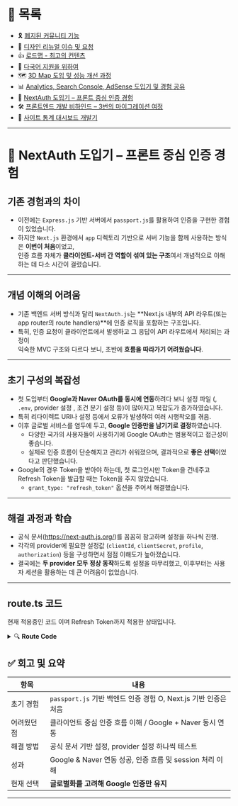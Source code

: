 # 📂 목록

- 🎗️ [폐지된 커뮤니티 기능](./community.md)
- 🎨 [디자인 리뉴얼 이슈 및 요청](./design.md)
- 👍 [로드맵 - 최고의 컨텐츠](./roadmap.md)
- 🍱 [다국어 지원을 위하여](./i18n.md)
- 🗺️ [3D Map 도입 및 성능 개선 과정](./3dmap.md)
- 📊 [Analytics, Search Console, AdSense 도입기 및 경험 공유](./google.md)
- 🔐 [NextAuth 도입기 – 프론트 중심 인증 경험](./auth.md)
- 🛠️ [프론트엔드 개발 비하인드 – 3번의 마이그레이션 여정](./migration.md)
- 🚀 [사이트 통계 대시보드 개발기](./dashboard.md)

---

# 🔐 NextAuth 도입기 – 프론트 중심 인증 경험

## 기존 경험과의 차이

- 이전에는 `Express.js` 기반 서버에서 `passport.js`를 활용하여 인증을 구현한 경험이 있었습니다.
- 하지만 `Next.js` 환경에서 `app` 디렉토리 기반으로 서버 기능을 함께 사용하는 방식은 **이번이 처음**이었고,  
  인증 흐름 자체가 **클라이언트-서버 간 역할이 섞여 있는 구조**여서 개념적으로 이해하는 데 다소 시간이 걸렸습니다.

---

## 개념 이해의 어려움

- 기존 백엔드 서버 방식과 달리 `NextAuth.js`는 **Next.js 내부의 API 라우트(또는 app router의 route handlers)**에 인증 로직을 포함하는 구조입니다.
- 특히, 인증 요청이 클라이언트에서 발생하고 그 응답이 API 라우트에서 처리되는 과정이  
  익숙한 MVC 구조와 다르다 보니, 초반에 **흐름을 따라가기 어려웠습니다**.

---

## 초기 구성의 복잡성

- 첫 도입부터 **Google과 Naver OAuth를 동시에 연동**하려다 보니 설정 파일 (, `.env`, provider 설정 , 조건 분기 설정 등)이 많아지고 복잡도가 증가하였습니다.
- 특히 리다이렉트 URI나 설정 등에서 오류가 발생하여 여러 시행착오를 겪음.
- 이후 글로벌 서비스를 염두에 두고, **Google 인증만을 남기기로 결정**하였습니다.
  - 다양한 국가의 사용자들이 사용하기에 Google OAuth는 범용적이고 접근성이 좋습니다.
  - 실제로 인증 흐름이 단순해지고 관리가 쉬워졌으며, 결과적으로 **좋은 선택**이었다고 판단했습니다.
- Google의 경우 Token을 받아야 하는데, 첫 로그인시만 Token을 건네주고 Refresh Token을 발급할 때는 Token을 주지 않았습니다.
  - `grant_type: "refresh_token"` 옵션을 주어서 해결했습니다.

---

## 해결 과정과 학습

- 공식 문서(https://next-auth.js.org/)를 꼼꼼히 참고하며 설정을 하나씩 진행.
- 각각의 provider에 필요한 설정값 (`clientId`, `clientSecret`, `profile`, `authorization`) 등을 구성하면서 점점 이해도가 높아졌습니다.
- 결국에는 **두 provider 모두 정상 동작**하도록 설정을 마무리했고, 이후부터는 사용자 세션을 활용하는 데 큰 어려움이 없었습니다.

---

## route.ts 코드

현재 적용중인 코드 이며 Refresh Token까지 적용한 상태입니다.

<details>
<summary>🔍 <strong>Route Code</strong></summary>

```js
/* eslint-disable @typescript-eslint/no-explicit-any */
import NextAuth from "next-auth";
import { JWT } from "next-auth/jwt";
import Google from "next-auth/providers/google";
import { USER_API_ENDPOINTS } from "@/lib/config/endpoint";

async function refreshAccessToken(token: JWT) {
  try {
    // OAuth 토큰 갱신 URL
    const url = "https://oauth2.googleapis.com/token";

    // 요청 본문 파라미터 생성
    const body = new URLSearchParams({
      client_id: process.env.NEXT_PUBLIC_GOOGLE_ID ?? "",
      client_secret: process.env.NEXT_PUBLIC_GOOGLE_SECRET ?? "",
      grant_type: "refresh_token", // 반드시 "refresh_token"이어야 함
      refresh_token: token.refreshToken ?? "", // 실제 refresh_token 전달
    });

    // Fetch 요청
    const response = await fetch(url, {
      headers: {
        "Content-Type": "application/x-www-form-urlencoded",
      },
      method: "POST",
      body: body.toString(), // URLSearchParams 객체를 문자열로 변환
    });

    const refreshedTokens = await response.json();

    if (!response.ok) {
      console.error("Error refreshing access token:", refreshedTokens);
      throw refreshedTokens;
    }

    return {
      ...token,
      accessToken: refreshedTokens.access_token,
      accessTokenExpires: Date.now() + refreshedTokens.expires_in * 1000,
      refreshToken: refreshedTokens.refresh_token ?? token.refreshToken, // 갱신된 refresh_token이 없으면 기존 값 유지
    };
  } catch (error) {
    console.error("Failed to refresh access token:", error);

    return {
      ...token,
      error: "RefreshAccessTokenError",
    };
  }
}

const handler = NextAuth({
  providers: [
    Google({
      clientId: process.env.NEXT_PUBLIC_GOOGLE_ID || "",
      clientSecret: process.env.NEXT_PUBLIC_GOOGLE_SECRET || "",
      authorization: process.env.NEXT_PUBLIC_GOOGLE_AUTHORIZATION || "",
    }),
  ],
  session: {
    maxAge: 2 * 60 * 60, // 1일 (단위: 초)
    updateAge: 2 * 60 * 60, // 세션이 업데이트되는 빈도 (단위: 초)
  },
  jwt: {
    maxAge: 2 * 60 * 60, // 1일 (단위: 초)
  },
  callbacks: {
    async signIn({ user }) {
      if (user) {
        try {
          const res = await fetch(USER_API_ENDPOINTS.ADD_USER, {
            method: "POST",
            headers: {
              "Content-Type": "application/json",
            },
            body: JSON.stringify({
              id: user.id,
              name: user.name,
              email: user.email,
              image: "",
            }),
          });

          if (!res.ok) {
            throw new Error("Failed to add user");
          }

          return true;
        } catch (error) {
          console.error(error);
          return false;
        }
      }

      return true;
    },
    async jwt({ token, account, user }) {
      if (account && user) {
        token.accessToken = account.access_token ?? "";
        token.accessTokenExpires = account.expires_at ?? 0 * 1000;
        token.refreshToken = account.refresh_token ?? "";
        return token;
      }

      const nowTime = Date.now();
      const accessTokenExpires = token.accessTokenExpires as number;
      const TEN_MINUTES_AGO_IN_MS = 60 * 10 * 1000; // 10분 전

      // 10분전에 토큰을 갱신해준다.
      const shouldRefreshTime =
        accessTokenExpires - nowTime - TEN_MINUTES_AGO_IN_MS;

      if (shouldRefreshTime > 0) {
        return token;
      }

      return refreshAccessToken(token);
    },

    async session({ session, token }) {
      const sessionUser = {
        ...token,
      };
      delete (sessionUser as any).refreshToken;

      session = sessionUser as any;

      return session;
    },
  },
});

export { handler as GET, handler as POST };

```

</details>

## ✅ 회고 및 요약

| 항목        | 내용                                                            |
| ----------- | --------------------------------------------------------------- |
| 초기 경험   | `passport.js` 기반 백엔드 인증 경험 O, Next.js 기반 인증은 처음 |
| 어려웠던 점 | 클라이언트 중심 인증 흐름 이해 / Google + Naver 동시 연동       |
| 해결 방법   | 공식 문서 기반 설정, provider 설정 하나씩 테스트                |
| 성과        | Google & Naver 연동 성공, 인증 흐름 및 session 처리 이해        |
| 현재 선택   | **글로벌화를 고려해 Google 인증만 유지**                        |

---
